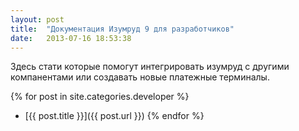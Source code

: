 ```yaml
---
layout: post
title:  "Документация Изумруд 9 для разработчиков"
date:   2013-07-16 18:53:38
---
```


Здесь стати которые помогут интегрировать изумруд с другими компанентами или создавать новые платежные терминалы.

{% for post in site.categories.developer %}
- [{{ post.title }}]({{ post.url }})
{% endfor %}
